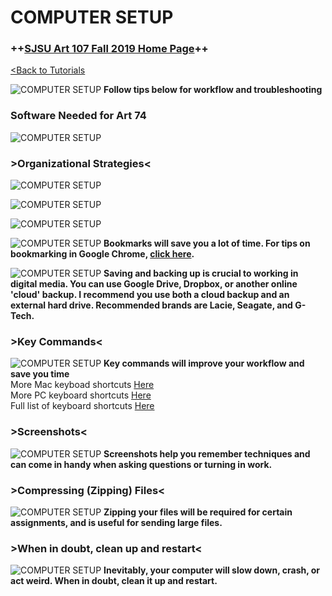 # **COMPUTER SETUP**

### **++[SJSU Art 107 Fall 2019 Home Page](https://carriehott.github.io/SJSU-Art74-Sp2019/)++**

[<Back to Tutorials](https://carriehott.github.io/SJSU-Art74-Sp2019/tutorials)

![COMPUTER SETUP](images/Art74_ComputerSetup.001.jpeg)
**Follow tips below for workflow and troubleshooting**

### **Software Needed for Art 74**
![COMPUTER SETUP](images/Art74_ComputerSetup.002.jpeg)

### **>Organizational Strategies<**
![COMPUTER SETUP](images/Art74_ComputerSetup.003.jpeg)

![COMPUTER SETUP](images/Art74_ComputerSetup.004.jpeg)

![COMPUTER SETUP](images/Art74_ComputerSetup.005.jpeg)


![COMPUTER SETUP](images/Art74_ComputerSetup.006.jpeg)
**Bookmarks will save you a lot of time. For tips on bookmarking in Google Chrome, [click here](https://support.google.com/chrome/answer/188842?co=GENIE.Platform%3DDesktop&hl=en).**

![COMPUTER SETUP](images/Art74_ComputerSetup.007.jpeg)
**Saving and backing up is crucial to working in digital media. You can use Google Drive, Dropbox, or another online 'cloud' backup. I recommend you use both a cloud backup and an external hard drive. Recommended brands are Lacie, Seagate, and G-Tech.**

### **>Key Commands<**
![COMPUTER SETUP](images/Art74_ComputerSetup.008.jpeg)
**Key commands will improve your workflow and save you time**<br>
More Mac keyboad shortcuts [Here](https://support.apple.com/en-us/HT201236) <br>
More PC keyboard shortcuts [Here](https://support.microsoft.com/en-us/help/12445/windows-keyboard-shortcuts)<br>
Full list of keyboard shortcuts [Here](https://en.wikipedia.org/wiki/Table_of_keyboard_shortcuts) <br>

### **>Screenshots<**
![COMPUTER SETUP](images/Art74_ComputerSetup.009.jpeg)
**Screenshots help you remember techniques and can come in handy when asking questions or turning in work.**

### **>Compressing (Zipping) Files<**
![COMPUTER SETUP](images/Art74_ComputerSetup.010.jpeg)
**Zipping your files will be required for certain assignments, and is useful for sending large files.**

### **>When in doubt, clean up and restart<**
![COMPUTER SETUP](images/Art74_ComputerSetup.011.jpeg)
**Inevitably, your computer will slow down, crash, or act weird. When in doubt, clean it up and restart.**

